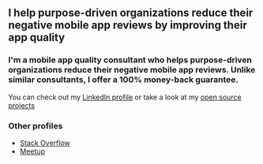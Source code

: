 ## I help purpose-driven organizations reduce their negative mobile app reviews by improving their app quality

### I'm a mobile app quality consultant who helps purpose-driven organizations reduce their negative mobile app reviews. Unlike similar consultants, I offer a 100% money-back guarantee.


You can check out my [LinkedIn profile](https://www.linkedin.com/in/sebastian-g) or take a look at my [open source projects](https://github.com/code-schreiber)

### Other profiles
- [Stack Overflow](https://stackoverflow.com/users/3918479)
- [Meetup](https://www.meetup.com/de-DE/members/204525525)
